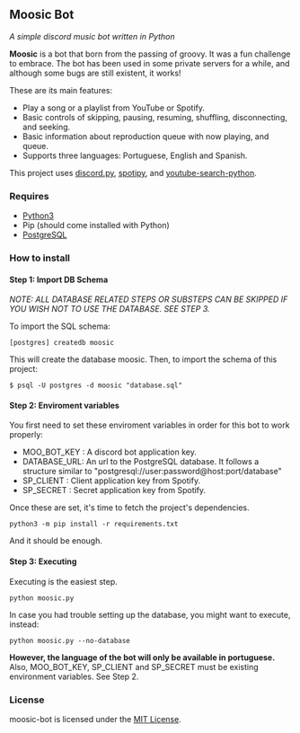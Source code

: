 ## Moosic Bot

*A simple discord music bot written in Python*

**Moosic** is a bot that born from the passing of groovy. It was a fun 
challenge to embrace. The bot has been used in some private servers for a while,
and although some bugs are still existent, it works!

These are its main features:
* Play a song or a playlist from YouTube or Spotify.
* Basic controls of skipping, pausing, resuming, shuffling, disconnecting,
and seeking.
* Basic information about reproduction queue with now playing, and queue.
* Supports three languages: Portuguese, English and Spanish.

This project uses [discord.py](https://github.com/Rapptz/discord.py),
[spotipy](https://spotipy.readthedocs.io/en/master/), and 
[youtube-search-python](https://github.com/alexmercerind/youtube-search-python).

### Requires

- [Python3](https://www.python.org/)
- Pip (should come installed with Python)
- [PostgreSQL](https://www.postgresql.org/)

### How to install

#### Step 1: Import DB Schema

*NOTE: ALL DATABASE RELATED STEPS OR SUBSTEPS CAN BE SKIPPED IF YOU WISH NOT TO 
USE THE DATABASE. SEE STEP 3.*

To import the SQL schema:

```
[postgres] createdb moosic
```

This will create the database moosic. Then, to import the schema of this
project:

```
$ psql -U postgres -d moosic "database.sql"
```

#### Step 2: Enviroment variables

You first need to set these enviroment variables in order for this bot to
work properly:

- MOO_BOT_KEY : A discord bot application key.
- DATABASE_URL: An url to the PostgreSQL database. It follows a structure similar
to "postgresql://user:password@host:port/database"
- SP_CLIENT   : Client application key from Spotify.
- SP_SECRET   : Secret application key from Spotify.

Once these are set, it's time to fetch the project's dependencies.

```
python3 -m pip install -r requirements.txt
```

And it should be enough.

#### Step 3: Executing

Executing is the easiest step.

```
python moosic.py
```

In case you had trouble setting up the database, you might want to execute, 
instead:

```
python moosic.py --no-database
```

**However, the language of the bot will only be available in portuguese.** Also,
MOO_BOT_KEY, SP_CLIENT and SP_SECRET must be existing environment variables. See
Step 2.

### License

moosic-bot is licensed under the [MIT License](https://github.com/murilobnt/moosic-bot/blob/master/LICENSE).


